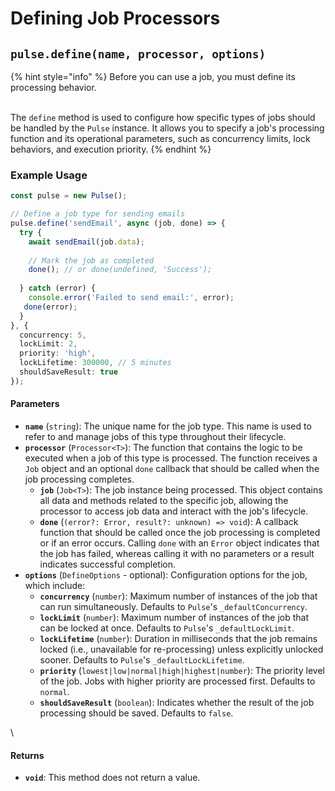 # Defining Job Processors



## `pulse.define(name, processor, options)`

{% hint style="info" %}
Before you can use a job, you must define its processing behavior.

\
The `define` method is used to configure how specific types of jobs should be handled by the `Pulse` instance. It allows you to specify a job's processing function and its operational parameters, such as concurrency limits, lock behaviors, and execution priority.
{% endhint %}

### Example Usage

```typescript
const pulse = new Pulse();

// Define a job type for sending emails
pulse.define('sendEmail', async (job, done) => {
  try {
    await sendEmail(job.data);
    
    // Mark the job as completed
    done(); // or done(undefined, 'Success');
    
  } catch (error) {
    console.error('Failed to send email:', error);
   done(error);
  }
}, {
  concurrency: 5,
  lockLimit: 2,
  priority: 'high',
  lockLifetime: 300000, // 5 minutes
  shouldSaveResult: true
});

```



#### Parameters

* **`name`** (`string`): The unique name for the job type. This name is used to refer to and manage jobs of this type throughout their lifecycle.
* **`processor`** (`Processor<T>`): The function that contains the logic to be executed when a job of this type is processed. The function receives a `Job` object and an optional `done` callback that should be called when the job processing completes.
  * **`job`** (`Job<T>`): The job instance being processed. This object contains all data and methods related to the specific job, allowing the processor to access job data and interact with the job's lifecycle.
  * **`done`** (`(error?: Error, result?: unknown) => void`): A callback function that should be called once the job processing is completed or if an error occurs. Calling `done` with an `Error` object indicates that the job has failed, whereas calling it with no parameters or a result indicates successful completion.
* **`options`** (`DefineOptions` - optional): Configuration options for the job, which include:
  * **`concurrency`** (`number`): Maximum number of instances of the job that can run simultaneously. Defaults to `Pulse`'s `_defaultConcurrency`.
  * **`lockLimit`** (`number`): Maximum number of instances of the job that can be locked at once. Defaults to `Pulse`'s `_defaultLockLimit`.
  * **`lockLifetime`** (`number`): Duration in milliseconds that the job remains locked (i.e., unavailable for re-processing) unless explicitly unlocked sooner. Defaults to `Pulse`'s `_defaultLockLifetime`.
  * **`priority`** (`lowest|low|normal|high|highest|number`): The priority level of the job. Jobs with higher priority are processed first. Defaults to `normal`.
  * **`shouldSaveResult`** (`boolean`): Indicates whether the result of the job processing should be saved. Defaults to `false`.

\


#### Returns

* **`void`**: This method does not return a value.



